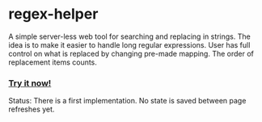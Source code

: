 # regex-helper
A simple server-less web tool for searching and replacing in strings. The idea is to make it easier to handle long regular expressions.
User has full control on what is replaced by changing pre-made mapping. The order of replacement items counts.
### [Try it now!](https://den1s0v.github.io/regex-helper/src/index.html)

Status: There is a first implementation. No state is saved between page refreshes yet.
